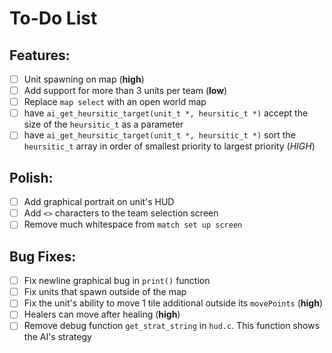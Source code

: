 # **To-Do List**

## Features:
- [ ] Unit spawning on map (**high**)
- [ ] Add support for more than 3 units per team (**low**)
- [ ] Replace `map select` with an open world map
- [ ] have `ai_get_heursitic_target(unit_t *, heursitic_t *)` accept the size of the `heursitic_t` as a parameter
- [ ] have `ai_get_heursitic_target(unit_t *, heursitic_t *)` sort the `heursitic_t` array in order of smallest priority to largest priority (*HIGH*)

## Polish:
- [ ] Add graphical portrait on unit's HUD
- [ ] Add `<>` characters to the team selection screen
- [ ] Remove much whitespace from `match set up screen` 

## Bug Fixes:
- [ ] Fix newline graphical bug in `print()` function
- [ ] Fix units that spawn outside of the map
- [ ] Fix the unit's ability to move 1 tile additional outside its `movePoints` (**high**)
- [ ] Healers can move after healing (**high**)
- [ ] Remove debug function `get_strat_string` in `hud.c`. This function shows the AI's strategy